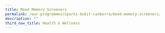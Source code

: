 ```yaml
---
title: Mood Memory Screeners
permalink: /our-programmes/sparks-bukit-canberra/mood-memory-screeners/
description: ""
third_nav_title: Health & Wellness
---
```

